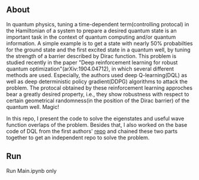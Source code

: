 ## About

In quantum physics, tuning a time-dependent term(controlling protocal) in the Hamiltonian of a system to prepare a desired quantum state is an important task in the context of quantum computing and/or quantum information. A simple example is to get a state with nearly 50% probabilties for the ground state and the first excited state in a quantum well, by tuning the strength of a barrier described by Dirac function. This problem is studied recently in the paper "Deep reinforcement learning for robust quantum optimization"(arXiv:1904.04712), in which several different methods are used. Especially, the authors used 
deep Q-learning(DQL) as well as deep deterministic policy gradient(DDPG) algorithms to attack the problem. The protocal obtained by these reinforcement learning approches bear a greatly desired property, i.e., they show robustness with respect to certain geometrical randomness(in the position of the Dirac barrier) of the quantum well. Magic!

 In this repo, I present the code to solve the eigenstates and useful wave function overlaps of the problem. Besides that, I also worked on the base code of DQL from the first authors' [repo](https://github.com/vegardbs/PhD-research) and chained these two parts together to get an independent repo to solve the problem. 
 
 ## Run
   Run Main.ipynb only
